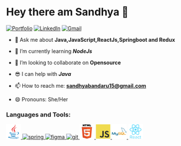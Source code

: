 <h1> Hey there am Sandhya 👋</h1>
<!-- <img src='./src/sandhya_banner.png'/> 
<p align="left"> -->
   <a href="https://sandhya4207.github.io/MyPortfolio/"><img alt="Portfolio" src="https://img.shields.io/badge/-sandhya.co-black?style=flat-square&logo=squarespace&logoColor=white&link=https://mybio:sandhya.co/"></a>
   <a href="https://www.linkedin.com/in/sandhya-rekha-bandaru-40111620b/"><img alt="LinkedIn" src="https://img.shields.io/badge/-SandhyaRekha-black?style=flat-square&logo=Linkedin&logoColor=white&link=https://www.linkedin.com/in/sandhya-rekha-bandaru-40111620b/"></a>
   <a href="mailto:sandhyabandaru15@gmail.com"><img alt="Gmail" src="https://img.shields.io/badge/-sandhyabandaru15@gmail.com-black?style=flat-square&logo=Gmail&logoColor=white&link=mailto:sandhyabandaru15@gmail.com"></a>
</p>




- 💬 Ask me about **Java,JavaScript,ReactJs,Springboot and Redux**
- 🌱 I’m currently learning ***NodeJs***
- 👯 I’m looking to collaborate on **Opensource**
- 😎 I can help with ***Java***

- 📫 How to reach me: **sandhyabandaru15@gmail.com**
- 😄 Pronouns: She/Her

<h3 align="left">Languages and Tools:</h3>
<p align="left"> <a href="https://www.java.com" target="_blank" rel="noreferrer"> <img src="https://raw.githubusercontent.com/devicons/devicon/master/icons/java/java-original.svg" alt="java" width="40" height="40"/> </a> <a href="https://spring.io/" target="_blank" rel="noreferrer"> <img src="https://www.vectorlogo.zone/logos/springio/springio-icon.svg" alt="spring" width="40" height="40"/> </a> <a href="https://www.figma.com/" target="_blank" rel="noreferrer"> <img src="https://www.vectorlogo.zone/logos/figma/figma-icon.svg" alt="figma" width="40" height="40"/> </a> <a href="https://git-scm.com/" target="_blank" rel="noreferrer"> <img src="https://www.vectorlogo.zone/logos/git-scm/git-scm-icon.svg" alt="git" width="40" height="40"/> </a> <a href="https://www.w3.org/html/" target="_blank" rel="noreferrer"> <img src="https://raw.githubusercontent.com/devicons/devicon/master/icons/html5/html5-original-wordmark.svg" alt="html5" width="40" height="40"/> </a><a href="https://developer.mozilla.org/en-US/docs/Web/JavaScript" target="_blank" rel="noreferrer"> <img src="https://raw.githubusercontent.com/devicons/devicon/master/icons/javascript/javascript-original.svg" alt="javascript" width="40" height="40"/> </a><a href="https://www.mysql.com/" target="_blank" rel="noreferrer"> <img src="https://raw.githubusercontent.com/devicons/devicon/master/icons/mysql/mysql-original-wordmark.svg" alt="mysql" width="40" height="40"/> </a> <a href="https://reactjs.org/" target="_blank" rel="noreferrer"> <img src="https://raw.githubusercontent.com/devicons/devicon/master/icons/react/react-original-wordmark.svg" alt="react" width="40" height="40"/> </a> </p>
<!--- ⚡ Fun fact: ... -->

